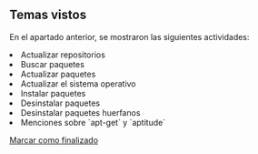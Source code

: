 ## Temas vistos

En el apartado anterior, se mostraron las siguientes actividades:
<li> Actualizar repositorios
<li> Buscar paquetes
<li> Actualizar paquetes
<li> Actualizar el sistema operativo
<li> Instalar paquetes
<li> Desinstalar paquetes
<li> Desinstalar paquetes huerfanos
<li> Menciones sobre `apt-get` y `aptitude`


<a onclick="test()" href="https://fx-learning.mgait.services/finish/packages-apt" target="_parent" class="btn primary-btn">Marcar como finalizado</a>
